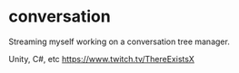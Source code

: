 # conversation
Streaming myself working on a conversation tree manager.

Unity, C#, etc
https://www.twitch.tv/ThereExistsX